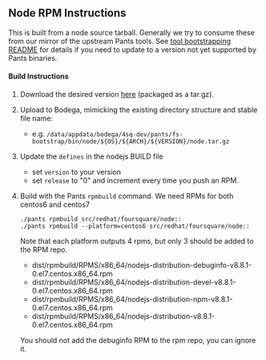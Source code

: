 
## Node RPM Instructions
This is built from a node source tarball. Generally we try to consume these from our mirror of the upstream Pants tools.
See [tool bootstrapping README](/build-support/README.md) for details if you need to update to a version not yet supported by Pants binaries.


#### Build Instructions

1. Download the desired version [here](https://github.com/nodejs/node/releases) (packaged as a tar.gz).
1. Upload to Bodega, mimicking the existing directory structure and stable file name:
    * e.g. `/data/appdata/bodega/4sq-dev/pants/fs-bootstrap/bin/node/${OS}/${ARCH}/${VERSION}/node.tar.gz`
1. Update the `defines` in the nodejs BUILD file
    * set `version` to your version
    * set `release` to "0" and increment every time you push an RPM.
1. Build with the Pants `rpmbuild` command.
   We need RPMs for both centos6 and centos7


       ./pants rpmbuild src/redhat/foursquare/node::
       ./pants rpmbuild --platform=centos6 src/redhat/foursquare/node::

   Note that each platform outputs 4 rpms, but only 3 should be added to the RPM repo.

      - dist/rpmbuild/RPMS/x86_64/nodejs-distribution-debuginfo-v8.8.1-0.el7.centos.x86_64.rpm
      - dist/rpmbuild/RPMS/x86_64/nodejs-distribution-devel-v8.8.1-0.el7.centos.x86_64.rpm
      - dist/rpmbuild/RPMS/x86_64/nodejs-distribution-npm-v8.8.1-0.el7.centos.x86_64.rpm
      - dist/rpmbuild/RPMS/x86_64/nodejs-distribution-v8.8.1-0.el7.centos.x86_64.rpm

   You should not add the debuginfo RPM to the rpm repo, you can ignore it.
